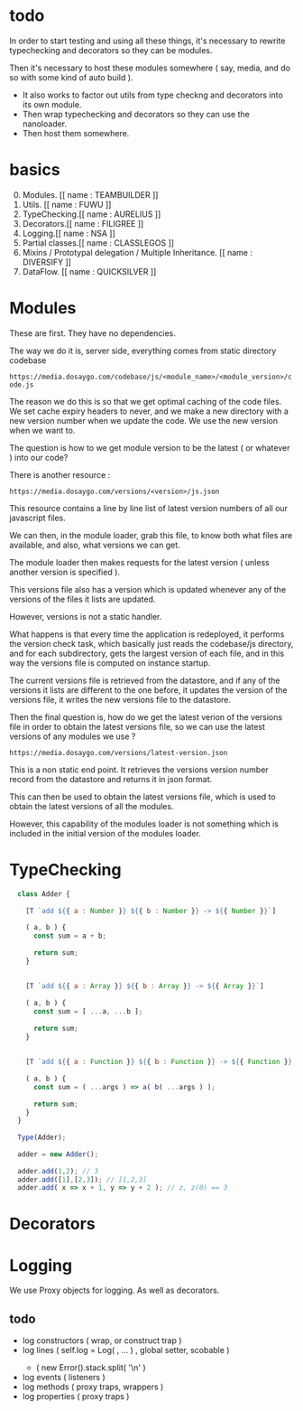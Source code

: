 # todo

In order to start testing and using all these things, it's necessary to rewrite typechecking and decorators so they can be modules. 

Then it's necessary to host these modules somewhere ( say, media, and do so with some kind of auto build ). 

- It also works to factor out utils from type checkng and decorators into its own module.
- Then wrap typechecking and decorators so they can use the nanoloader.
- Then host them somewhere.

# basics

0. Modules. [[ name : TEAMBUILDER ]]
1. Utils. [[ name : FUWU ]] 
2. TypeChecking.[[ name : AURELIUS ]]
3. Decorators.[[ name : FILIGREE ]]
4. Logging.[[ name : NSA ]]
5. Partial classes.[[ name : CLASSLEGOS ]]
6. Mixins / Prototypal delegation / Multiple Inheritance. [[ name : DIVERSIFY ]]
7. DataFlow. [[ name : QUICKSILVER ]]

# Modules

These are first. They have no dependencies. 

The way we do it is, server side, everything comes from static directory codebase

`https://media.dosaygo.com/codebase/js/<module_name>/<module_version>/code.js`

The reason we do this is so that we get optimal caching of the code files. We set cache expiry headers to never, and we make a new directory with a new version number when we update the code. We use the new version when we want to.

The question is how to we get module version to be the latest ( or whatever ) into our code?

There is another resource :

`https://media.dosaygo.com/versions/<version>/js.json`

This resource contains a line by line list of latest version numbers of all our javascript files. 

We can then, in the module loader, grab this file, to know both what files are available, and also, what versions we can get. 

The module loader then makes requests for the latest version ( unless another version is specified ).

This versions file also has a version which is updated whenever any of the versions of the files it lists are updated. 

However, versions is not a static handler. 

What happens is that every time the application is redeployed, it performs the version check task, which basically just reads the codebase/js directory, and for each subdirectory, gets the largest version of each file, and in this way the versions file is computed on instance startup. 

The current versions file is retrieved from the datastore, and if any of the versions it lists are different to the one before, it updates the version of the versions file, it writes the new versions file to the datastore.

Then the final question is, how do we get the latest verion of the versions file in order to obtain the latest versions file, so we can use the latest versions of any modules we use ?

`https://media.dosaygo.com/versions/latest-version.json`

This is a non static end point. It retrieves the versions version number record from the datastore and returns it in json format. 

This can then be used to obtain the latest versions file, which is used to obtain the latest versions of all the modules.

However, this capability of the modules loader is not something which is included in the initial version of the modules loader. 



# TypeChecking

```js
  class Adder {
    
    [T `add ${{ a : Number }} ${{ b : Number }} -> ${{ Number }}`] 
    
    ( a, b ) {
      const sum = a + b;
      
      return sum;
    }
    
    
    [T `add ${{ a : Array }} ${{ b : Array }} -> ${{ Array }}`] 
    
    ( a, b ) {
      const sum = [ ...a, ...b ];
      
      return sum;
    }
    
    
    [T `add ${{ a : Function }} ${{ b : Function }} -> ${{ Function }}`] 
    
    ( a, b ) {
      const sum = ( ...args ) => a( b( ...args ) );
    
      return sum;
    }
  }
  
  Type(Adder);
  
  adder = new Adder();
  
  adder.add(1,2); // 3
  adder.add([1],[2,3]); // [1,2,3]
  adder.add( x => x + 1, y => y + 2 ); // z, z(0) == 3
```

# Decorators


# Logging

We use Proxy objects for logging. As well as decorators. 

## todo

- log constructors ( wrap, or construct trap )
- log lines ( self.log = Log( <stuff to log>, ...<log scopes> ) , global setter, scobable )
    - ( new Error().stack.split( '\n' )
- log events ( listeners )
- log methods ( proxy traps, wrappers )
- log properties ( proxy traps )




